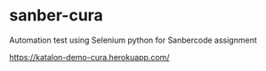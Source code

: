 # sanber-cura
Automation test using Selenium python for Sanbercode assignment

https://katalon-demo-cura.herokuapp.com/
